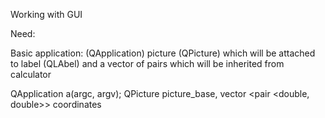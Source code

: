 Working with GUI

Need:

Basic application: (QApplication)
picture (QPicture) which will be attached to label (QLAbel) 
and a vector of pairs which will be inherited from calculator



QApplication a(argc, argv);
QPicture picture_base, vector <pair <double, double>> coordinates
